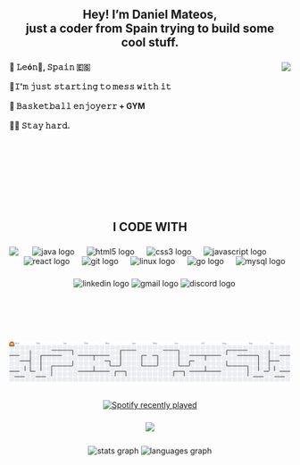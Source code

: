 <h2 align="center">Hey! I’m Daniel Mateos,<br>just a coder from Spain trying to build some <br>cool stuff.</h2>

###

<img align="right" height="180" src="https://camo.githubusercontent.com/1f40f91b2141bed99ea95a9adc5ea206b9b42eeccc77e35d55f0779f0d48e3a4/68747470733a2f2f6d656469612e74656e6f722e636f6d2f49485f546b414332645151414141414d2f746573742e676966"  />

###

<h4 align="left">📍 𝙻𝚎ó𝚗🦁, 𝚂𝚙𝚊𝚒𝚗 🇪🇸<br><br>🥶𝙸'𝚖 𝚓𝚞𝚜𝚝 𝚜𝚝𝚊𝚛𝚝𝚒𝚗𝚐 𝚝𝚘 𝚖𝚎𝚜𝚜 𝚠𝚒𝚝𝚑 𝚒𝚝<br><br>🏀 𝙱𝚊𝚜𝚔𝚎𝚝𝚋𝚊𝚕𝚕 𝚎𝚗𝚓𝚘𝚢𝚎𝚛𝚛 + GYM<br><br>💪🏻 𝚂𝚝𝚊𝚢 𝚑𝚊𝚛𝚍.</h4>

###

<br clear="both">

<h1>‎ </h1>

<h2 align="center">I CODE WITH</h2>

###

<img align="left" height="170" src="https://media2.giphy.com/media/v1.Y2lkPTc5MGI3NjExdGE3bDZqOGk5c3V5ZzU4MWZscDA1ZjZlaHc1NzZscW54dmpjOG5tbiZlcD12MV9pbnRlcm5hbF9naWZfYnlfaWQmY3Q9Zw/q5hVhkKwKHDuo/giphy.gif"  />

###

<div align="center">
  <img src="https://cdn.jsdelivr.net/gh/devicons/devicon/icons/java/java-original.svg" height="45" alt="java logo"  />
  <img width="14" />
  <img src="https://cdn.jsdelivr.net/gh/devicons/devicon/icons/html5/html5-original.svg" height="45" alt="html5 logo"  />
  <img width="14" />
  <img src="https://cdn.jsdelivr.net/gh/devicons/devicon/icons/css3/css3-original.svg" height="45" alt="css3 logo"  />
  <img width="14" />
  <img src="https://cdn.jsdelivr.net/gh/devicons/devicon/icons/javascript/javascript-original.svg" height="45" alt="javascript logo"  />
  <img width="14" />
  <img src="https://cdn.jsdelivr.net/gh/devicons/devicon/icons/react/react-original.svg" height="45" alt="react logo"  />
  <img width="14" />
  <img src="https://cdn.jsdelivr.net/gh/devicons/devicon/icons/git/git-original.svg" height="45" alt="git logo"  />
  <img width="14" />
  <img src="https://cdn.jsdelivr.net/gh/devicons/devicon/icons/linux/linux-original.svg" height="45" alt="linux logo"  />
  <img width="14" />
  <img src="https://cdn.jsdelivr.net/gh/devicons/devicon/icons/go/go-original.svg" height="45" alt="go logo"  />
  <img width="14" />
  <img src="https://cdn.jsdelivr.net/gh/devicons/devicon/icons/mysql/mysql-original.svg" height="45" alt="mysql logo"  />
</div>

###

<div align="center">
  <img src="https://img.shields.io/static/v1?message=LinkedIn&logo=linkedin&label=&color=0077B5&logoColor=white&labelColor=&style=for-the-badge" height="42" alt="linkedin logo"  />
  <img src="https://img.shields.io/static/v1?message=Gmail&logo=gmail&label=&color=FF0000&logoColor=white&labelColor=&style=for-the-badge" height="42" alt="gmail logo"  />
  <img src="https://img.shields.io/static/v1?message=Discord&logo=discord&label=&color=7289DA&logoColor=white&labelColor=&style=for-the-badge" height="42" alt="discord logo"  />
</div>

###

<br clear="both">

<picture>
  <source media="(prefers-color-scheme: dark)" srcset="https://raw.githubusercontent.com/Damaro684/Damaro684/output/pacman-contribution-graph-dark.svg">
  <source media="(prefers-color-scheme: light)" srcset="https://raw.githubusercontent.com/Damaro684/Damaro684/output/pacman-contribution-graph.svg">
  <img alt="pacman contribution graph" src="https://raw.githubusercontent.com/Damaro684/Damaro684/output/pacman-contribution-graph.svg">
</picture>

###

<div align="center">
  <a href="https://open.spotify.com/user/iwk2eparw409gxqc12e4tvdv4">
    <img src="https://spotify-recently-played-readme.vercel.app/api?user=iwk2eparw409gxqc12e4tvdv4&count=6" alt="Spotify recently played"  />
  </a>
</div>

###

<div align="center">
  <img src="https://profile-counter.glitch.me/Damaro684/count.svg?"  />
</div>

###

<div align="center">
  <img src="https://github-readme-stats.vercel.app/api?username=Damaro684&hide_title=false&hide_rank=false&show_icons=true&include_all_commits=true&count_private=true&disable_animations=false&theme=tokyonight&locale=en&hide_border=true&order=1" height="150" alt="stats graph"  />
  <img src="https://github-readme-stats.vercel.app/api/top-langs?username=Damaro684&locale=en&hide_title=false&layout=compact&card_width=320&langs_count=5&theme=radical&hide_border=true&order=2" height="150" alt="languages graph"  />
</div>

###
